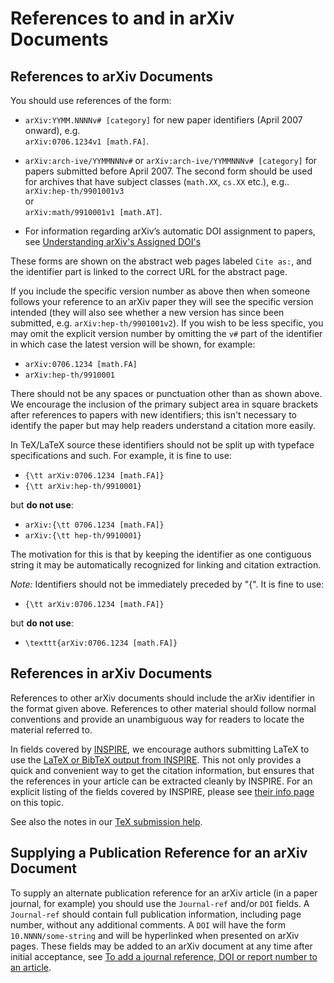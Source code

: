 # References to and in arXiv Documents

## References to arXiv Documents

You should use references of the form:

  - `arXiv:YYMM.NNNNv# [category]` for new paper identifiers (April 2007
    onward), e.g.  
    `arXiv:0706.1234v1 [math.FA]`.

  - `arXiv:arch-ive/YYMMNNNv#` or `arXiv:arch-ive/YYMMNNNv# [category]`
    for papers submitted before April 2007. The second form should be
    used for archives that have subject classes (`math.XX`, `cs.XX`
    etc.), e.g..  
    `arXiv:hep-th/9901001v3`  
    or  
    `arXiv:math/9910001v1 [math.AT]`.

- For information regarding arXiv’s automatic DOI assignment to papers, see [Understanding arXiv's Assigned DOI's](../doi.md)

These forms are shown on the abstract web pages labeled `Cite as:`, and
the identifier part is linked to the correct URL for the abstract page.

If you include the specific version number as above then when someone
follows your reference to an arXiv paper they will see the specific
version intended (they will also see whether a new version has since
been submitted, e.g. `arXiv:hep-th/9901001v2`). If you wish to be less
specific, you may omit the explicit version number by omitting the `v#`
part of the identifier in which case the latest version will be shown,
for example:

  - `arXiv:0706.1234 [math.FA]`
  - `arXiv:hep-th/9910001`

There should not be any spaces or punctuation other than as shown above.
We encourage the inclusion of the primary subject area in square
brackets after references to papers with new identifiers; this isn't
necessary to identify the paper but may help readers understand a
citation more easily.

In TeX/LaTeX source these identifiers should not be split up with
typeface specifications and such. For example, it is fine to use:

  - `{\tt arXiv:0706.1234 [math.FA]}`
  - `{\tt arXiv:hep-th/9910001}`

but **do not use**:

  - `arXiv:{\tt 0706.1234 [math.FA]}`
  - `arXiv:{\tt hep-th/9910001}`

The motivation for this is that by keeping the identifier as one
contiguous string it may be automatically recognized for linking and
citation extraction.

*Note:* Identifiers should not be immediately preceded by "{". It is
fine to use:

  - `{\tt arXiv:0706.1234 [math.FA]}`

but **do not use**:

  - `\texttt{arXiv:0706.1234 [math.FA]}`

## References in arXiv Documents

References to other arXiv documents should include the arXiv identifier
in the format given above. References to other material should follow
normal conventions and provide an unambiguous way for readers to locate
the material referred to.

In fields covered by [INSPIRE](http://inspirehep.net/), we encourage
authors submitting LaTeX to use the [LaTeX or BibTeX output from
INSPIRE](http://inspirehep.net/info/faq/references_citations?ln=en#ensure_full_reference_extraction).
This not only provides a quick and convenient way to get the citation
information, but ensures that the references in your article can be
extracted cleanly by INSPIRE. For an explicit listing of the fields 
covered by INSPIRE, please see [their info page](http://inspirehep.net/info/hep/collection-policy) on this topic. 

See also the notes in our [TeX submission help](../../help/submit_tex.md#refs).

## Supplying a Publication Reference for an arXiv Document

To supply an alternate publication reference for an arXiv article (in a
paper journal, for example) you should use the `Journal-ref` and/or
`DOI` fields. A `Journal-ref` should contain full publication
information, including page number, without any additional comments. A
`DOI` will have the form `10.NNNN/some-string` and will be hyperlinked
when presented on arXiv pages. These fields may be added to an arXiv
document at any time after initial acceptance, see [To add a journal
reference, DOI or report number to an article](../../help/jref.md).
